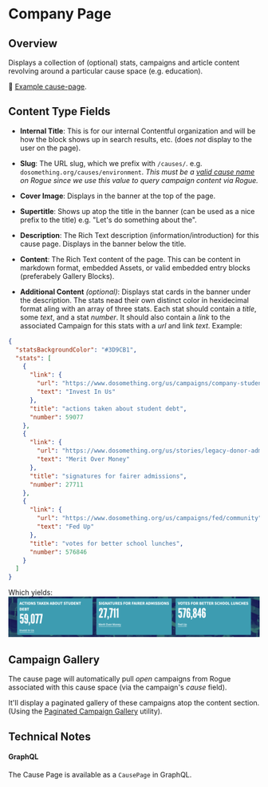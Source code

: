 # Company Page

## Overview

Displays a collection of (optional) stats, campaigns and article content revolving around a particular cause space (e.g. education).

📸 [Example cause-page](../../.gitbook/assets/cause-page.jpg).

## Content Type Fields

- **Internal Title**: This is for our internal Contentful organization and will be how the block shows up in search results, etc. (does _not_ display to the user on the page).

- **Slug**: The URL slug, which we prefix with `/causes/`. e.g. `dosomething.org/causes/environment`. _This must be a [valid cause name](https://github.com/DoSomething/rogue/blob/78cfb1abcdd590afd253fb4e9b8d9e83831bbb1f/app/Types/Cause.php) on Rogue since we use this value to query campaign content via Rogue._

- **Cover Image**: Displays in the banner at the top of the page.

- **Supertitle**: Shows up atop the title in the banner (can be used as a nice prefix to the title) e.g. "Let's do something about the".

- **Description**: The Rich Text description (information/introduction) for this cause page. Displays in the banner below the title.

- **Content**: The Rich Text content of the page. This can be content in markdown format, embedded Assets, or valid embedded entry blocks (preferabely Gallery Blocks).

- **Additional Content** _(optional)_: Displays stat cards in the banner under the description. The stats nead their own distinct color in hexidecimal format aling with an array of three stats. Each stat should contain a _title_, some _text_, and a stat _number_. It should also contain a _link_ to the associated Campaign for this stats with a _url_ and link _text_. Example:

```json
{
  "statsBackgroundColor": "#3D9CB1",
  "stats": [
    {
      "link": {
        "url": "https://www.dosomething.org/us/campaigns/company-student-debt",
        "text": "Invest In Us"
      },
      "title": "actions taken about student debt",
      "number": 59077
    },
    {
      "link": {
        "url": "https://www.dosomething.org/us/stories/legacy-donor-admissions",
        "text": "Merit Over Money"
      },
      "title": "signatures for fairer admissions",
      "number": 27711
    },
    {
      "link": {
        "url": "https://www.dosomething.org/us/campaigns/fed/community",
        "text": "Fed Up"
      },
      "title": "votes for better school lunches",
      "number": 576846
    }
  ]
}
```

Which yields:
![Cause page stats example](../../.gitbook/assets/cause-page-stats.png)

## Campaign Gallery

The cause page will automatically pull _open_ campaigns from Rogue associated with this cause space (via the campaign's _cause_ field).

It'll display a paginated gallery of these campaigns atop the content section. (Using the [Paginated Campaign Gallery](../features/paginated-campaign-gallery.md) utility).

## Technical Notes

#### GraphQL

The Cause Page is available as a `CausePage` in GraphQL.
